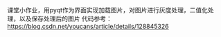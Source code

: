 课堂小作业，用pyqt作为界面实现加载图片，对图片进行灰度处理，二值化处理，以及保存处理后的图片
代码参考：https://blog.csdn.net/youcans/article/details/128845326
